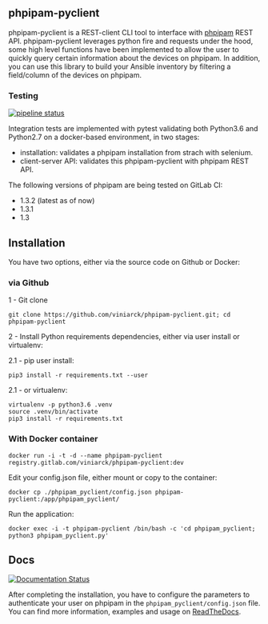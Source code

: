 ## phpipam-pyclient

phpipam-pyclient is a REST-client CLI tool to interface with [phpipam](https://github.com/phpipam/phpipam) REST API. phpipam-pyclient leverages python fire and requests under the hood, some high level functions have been implemented to allow the user to quickly query certain information about the devices on phpipam. In addition, you can use this library to build your Ansible inventory by filtering a field/column of the devices on phpipam.

### Testing

[![pipeline status](https://gitlab.com/viniarck/phpipam-pyclient/badges/master/pipeline.svg)](https://gitlab.com/viniarck/phpipam-pyclient/commits/master)

Integration tests are implemented with pytest validating both Python3.6 and Python2.7 on a docker-based environment, in two stages:

- installation: validates a phpipam installation from strach with selenium.
- client-server API: validates this phpipam-pyclient with phpipam REST API.

The following versions of phpipam are being tested on GitLab CI:

- 1.3.2 (latest as of now)
- 1.3.1
- 1.3

## Installation

You have two options, either via the source code on Github or Docker:

### via Github

1 - Git clone

```
git clone https://github.com/viniarck/phpipam-pyclient.git; cd phpipam-pyclient
```

2 - Install Python requirements dependencies, either via user install or virtualenv:

2.1 - pip user install:

```
pip3 install -r requirements.txt --user
```

2\.1 - or virtualenv:

```
virtualenv -p python3.6 .venv
source .venv/bin/activate
pip3 install -r requirements.txt
```

### With Docker container

```
docker run -i -t -d --name phpipam-pyclient registry.gitlab.com/viniarck/phpipam-pyclient:dev
```

Edit your config.json file, either mount or copy to the container:

```
docker cp ./phpipam_pyclient/config.json phpipam-pyclient:/app/phpipam_pyclient/
```

Run the application:

```
docker exec -i -t phpipam-pyclient /bin/bash -c 'cd phpipam_pyclient; python3 phpipam_pyclient.py'
```

## Docs

[![Documentation Status](https://readthedocs.org/projects/phpipam-pyclient/badge/?version=latest)](http://phpipam-pyclient.readthedocs.io/en/latest/?badge=latest)

After completing the installation, you have to configure the parameters to authenticate your user on phpipam in the ``phpipam_pyclient/config.json`` file. You can find more information, examples and usage on [ReadTheDocs](http://phpipam-pyclient.readthedocs.io/).
